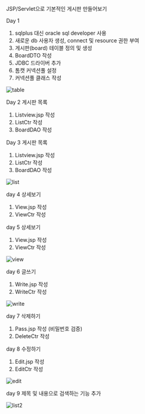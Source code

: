 JSP/Servlet으로 기본적인 게시판 만들어보기

Day 1
1. sqlplus 대신 oracle sql developer 사용
2. 새로운 db 사용자 생성, connect 및 resource 권한 부여
3. 게시판(board) 테이블 정의 및 생성
4. BoardDTO 작성
5. JDBC 드라이버 추가
6. 톰캣 커넥션풀 설정
7. 커넥션풀 클래스 작성

![table](https://user-images.githubusercontent.com/112804301/192556390-ecc9f9a8-d067-47c1-8438-75b40f60d6e0.PNG)

Day 2 게시판 목록
1. Listview.jsp 작성
2. ListCtr 작성
3. BoardDAO 작성

Day 3 게시판 목록
1. Listview.jsp 작성
2. ListCtr 작성
3. BoardDAO 작성

![list](https://user-images.githubusercontent.com/112804301/192556328-63f891e3-4827-421b-badc-c1e650fae254.PNG)

day 4 상세보기
1. View.jsp 작성
2. ViewCtr 작성

day 5 상세보기
1. View.jsp 작성
2. ViewCtr 작성

![view](https://user-images.githubusercontent.com/112804301/192556375-a4ed7e2c-ee48-4676-97bb-0aca62d1b73d.PNG)

day 6 글쓰기
1. Write.jsp 작성
2. WriteCtr 작성

![write](https://user-images.githubusercontent.com/112804301/192556361-ab4b97ce-abd0-4ed3-8770-a519913c8c46.PNG)

day 7 삭제하기
1. Pass.jsp 작성 (비밀번호 검증)
2. DeleteCtr 작성

day 8 수정하기
1. Edit.jsp 작성
2. EditCtr 작성

![edit](https://user-images.githubusercontent.com/112804301/192556382-027f0e9c-b730-4d22-8ac8-2afac2cffc48.PNG)

day 9 제목 및 내용으로 검색하는 기능 추가

![list2](https://user-images.githubusercontent.com/112804301/192556347-7e1a8e90-30c0-4caa-bcb4-88a34fc93d8d.PNG)
